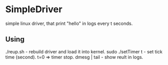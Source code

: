 SimpleDriver
============

simple linux driver, that print "hello" in logs every t seconds.

Using
------------

./reup.sh - rebuild driver and load it into kernel.
sudo ./setTimer t - set tick time (second). t=0 => timer stop.
dmesg | tail - show reult in logs.

